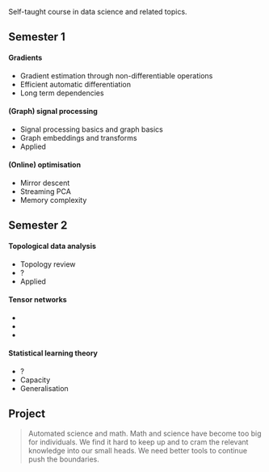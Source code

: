 Self-taught course in data science and related topics.

## Semester 1

#### Gradients

* Gradient estimation through non-differentiable operations
* Efficient automatic differentiation
* Long term dependencies 

#### (Graph) signal processing

* Signal processing basics and graph basics
* Graph embeddings and transforms
* Applied

#### (Online) optimisation

* Mirror descent
* Streaming PCA
* Memory complexity

## Semester 2

#### Topological data analysis

* Topology review
* ?
* Applied

#### Tensor networks

* 
*
* 

#### Statistical learning theory

* ?
* Capacity
* Generalisation


## Project

> Automated science and math.
Math and science have become too big for individuals. We find it hard to keep up and to cram the relevant knowledge into our small heads. We need better tools to continue push the boundaries.
